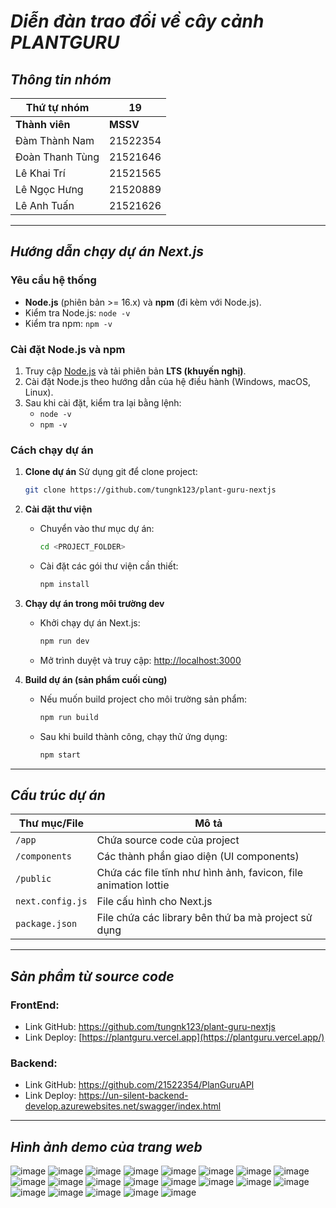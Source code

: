 # ***Diễn đàn trao đổi về cây cảnh PLANTGURU***
## ***Thông tin nhóm***

| **Thứ tự nhóm** | **19** |
| --- | --- |
| **Thành viên** | **MSSV** |
| Đàm Thành Nam | 21522354 |
| Đoàn Thanh Tùng | 21521646 |
| Lê Khai Trí | 21521565 |
| Lê Ngọc Hưng | 21520889 |
| Lê Anh Tuấn | 21521626 |

---

## ***Hướng dẫn chạy dự án Next.js***

### **Yêu cầu hệ thống**

- **Node.js** (phiên bản >= 16.x) và **npm** (đi kèm với Node.js).
- Kiểm tra Node.js: `node -v`
- Kiểm tra npm: `npm -v`

### **Cài đặt Node.js và npm**

1. Truy cập [Node.js](https://nodejs.org/) và tải phiên bản **LTS (khuyến nghị)**.
2. Cài đặt Node.js theo hướng dẫn của hệ điều hành (Windows, macOS, Linux).
3. Sau khi cài đặt, kiểm tra lại bằng lệnh:
    - `node -v`
    - `npm -v`

### **Cách chạy dự án**

1. **Clone dự án**
Sử dụng git để clone project:
    
    ```bash
    git clone https://github.com/tungnk123/plant-guru-nextjs
    
    ```
    
2. **Cài đặt thư viện**
    - Chuyển vào thư mục dự án:
        
        ```bash
        cd <PROJECT_FOLDER>
        
        ```
        
    - Cài đặt các gói thư viện cần thiết:
        
        ```bash
        npm install
        
        ```
        
3. **Chạy dự án trong môi trường dev**
    - Khởi chạy dự án Next.js:
        
        ```bash
        npm run dev
        
        ```
        
    - Mở trình duyệt và truy cập: [http://localhost:3000](http://localhost:3000/)
4. **Build dự án (sản phẩm cuối cùng)**
    - Nếu muốn build project cho môi trường sản phẩm:
        
        ```bash
        npm run build
        
        ```
        
    - Sau khi build thành công, chạy thử ứng dụng:
        
        ```bash
        npm start
        
        ```
        

---

## ***Cấu trúc dự án***

| **Thư mục/File** | **Mô tả** |
| --- | --- |
| `/app` | Chứa source code của project |
| `/components` | Các thành phần giao diện (UI components) |
| `/public` | Chứa các file tĩnh như hình ảnh, favicon, file animation lottie |
| `next.config.js` | File cấu hình cho Next.js |
| `package.json` | File chứa các library bên thứ ba mà project sử dụng |

---

## ***Sản phẩm từ source code***

### **FrontEnd:**

- Link GitHub: https://github.com/tungnk123/plant-guru-nextjs
- Link Deploy: [https://plantguru.vercel.app](https://plantguru.vercel.app/)

### **Backend:**

- Link GitHub: https://github.com/21522354/PlanGuruAPI
- Link Deploy: https://un-silent-backend-develop.azurewebsites.net/swagger/index.html

---

## ***Hình ảnh demo của trang web***
![image](https://github.com/user-attachments/assets/a0844276-01d9-45d7-b54d-c9bd8cd3cb1c)
![image](https://github.com/user-attachments/assets/081649d7-2af3-49d1-9a1b-d77d43fff2ed)
![image](https://github.com/user-attachments/assets/bb05e9db-42be-4d1b-87c0-c8d0a23400c4)
![image](https://github.com/user-attachments/assets/27f8de0a-05f8-42d5-bf6b-72a076f0ad62)
![image](https://github.com/user-attachments/assets/9cb92ca5-b3e5-47cc-8df7-be7d2a5ac45f)
![image](https://github.com/user-attachments/assets/5a29bd1a-3a9d-4e2a-8f52-3c8295561903)
![image](https://github.com/user-attachments/assets/75e31e62-99bb-4c79-87a1-95516ac0741f)
![image](https://github.com/user-attachments/assets/8152ce08-1de5-4889-8634-4f47d6ab57bc)
![image](https://github.com/user-attachments/assets/fab11fb6-27bf-466a-8716-822ff565ffc7)
![image](https://github.com/user-attachments/assets/b2460bf3-a30d-4888-80d8-de42f573e56c)
![image](https://github.com/user-attachments/assets/65c53669-e829-4f25-946a-9fb27d0e373d)
![image](https://github.com/user-attachments/assets/58092c08-dc40-415a-8f97-740428c2fe05)
![image](https://github.com/user-attachments/assets/68920ca3-9425-483a-ac7a-fcf8780d493a)
![image](https://github.com/user-attachments/assets/4095faa3-e02a-4468-a1a6-3f36b161199c)
![image](https://github.com/user-attachments/assets/86482e85-ddd9-4294-afcc-e34c8ab8910e)
![image](https://github.com/user-attachments/assets/b6fe353d-80ec-4172-854b-91f279f273a6)
![image](https://github.com/user-attachments/assets/40398208-4dda-40e0-b850-fa07058a46c7)
![image](https://github.com/user-attachments/assets/ea25b4e8-7eed-436f-b170-aae6aa8fafde)
![image](https://github.com/user-attachments/assets/31e455f8-100a-4ddc-b5f1-8305a8c333b2)
![image](https://github.com/user-attachments/assets/976686ab-94c1-4cbb-84c5-1c9ccd9d777f)
![image](https://github.com/user-attachments/assets/3ed3e419-f76c-432b-bfe5-c54d391f25eb)




